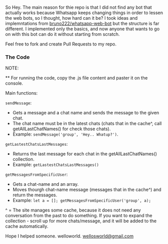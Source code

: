 So Hey. The main reason for thie repo is that I did not find any bot that actually works because Whatsapp keeps changing things in order to lessen the web bots, so I thought, how hard can it be?
I took ideas and implemntations from [bruno222/whatsapp-web-bot](https://github.com/bruno222/whatsapp-web-bot) but the structure is far different.
I implemented only the basics, and now anyone that wants to go on with this bot can do it without starting from scratch.

Feel free to fork and create Pull Requests to my repo.

### The Code ###

NOTE:

** For running the code, copy the .js file content and paster it on the console.

Main functions:

`sendMessage`:
 - Gets a message and a chat name and sends the message to the given chat.
 - The chat name must be in the latest chats (chats that in the cache^, call getAllLastChatNames() for check those chats).
 - Example: `sendMessage('group', 'Hey.. Whatup?')`.

`getLastestChatsLastMessages`:
 - Returns the last message for each chat in the getAllLastChatNames() collection.
 - Example: `getLastestChatsLastMessages()`

`getMessagesFromSpecificUser`:
 - Gets a chat-name and an array.
 - Moves thourgh chat-name message (messages that in the cache^) and return the messages.
 - Example: `let a = []; getMessagesFromSpecificUser('group', a);`


^ = The site manages some cache, because it does not need any conversation from the past to do something. If you want to expand the collection - scroll up for more chats/message, and it will be added to the cache automatically.

Hope I helped someone.
welloworld.
wellosworld@gmail.com